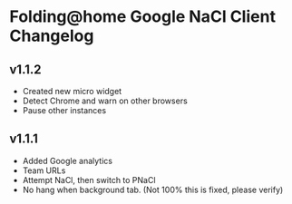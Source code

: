 Folding@home Google NaCl Client Changelog
=========================================

## v1.1.2
 - Created new micro widget
 - Detect Chrome and warn on other browsers
 - Pause other instances

## v1.1.1
 - Added Google analytics
 - Team URLs
 - Attempt NaCl, then switch to PNaCl
 - No hang when background tab.  (Not 100% this is fixed, please verify)
